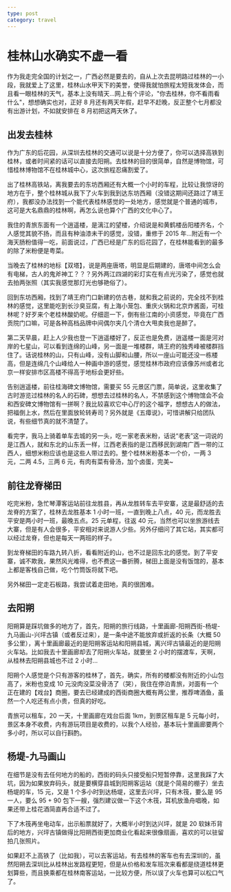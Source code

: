 ```yaml
---
type: post
category: travel
---
```


# 桂林山水确实不虚一看

作为我走完全国的计划之一，广西必然是要去的，自从上次去昆明路过桂林的一小段，我就爱上了这里，桂林山水甲天下的美誉，使得我就怕旅程太短我发体会，而且看一眼桂林的天气，基本上没有晴天...网上有个评论，"你去桂林，你不看雨看什么"，想想确实也对，正好 8 月还有两天年假，赶早不赶晚，反正整个七月都没有出游计划，不如就安排在 8 月初把这两天休了。

## 出发去桂林

作为广东的后花园，从深圳去桂林的交通可以说是十分方便了，你可以选择高铁到桂林，或者时间紧的话可以直接去阳朔。去桂林的目的很简单，自然是博物馆，可惜桂林博物馆不在桂林城中心，这次旅程忍痛割爱了。

出了桂林高铁站，离我要去的东坊西厢还有大概一个小时的车程，比较让我惊讶的地方在于，整个桂林城从我下了火车到我到达东坊西厢（没错这期间还路过了靖王府），我都没办法找到一个能代表桂林感觉的一处地方，感觉就是个普通的城市，这可是大名鼎鼎的桂林啊，再怎么说也算个广西的文化中心了。

我住的青旅东面有一个逍遥楼，是漓江的望楼，介绍说是和黄鹤楼岳阳楼齐名，个人感觉其貌不扬，而且有种油漆未干的感觉，没错，重修于 2015 年...附近有一个海天肠粉值得一吃，前面说过，广西已经是广东的后花园了，在桂林能看到的最多的除了米粉便是粤菜。

当晚去了桂林的地标【双塔】，说是两座唐塔，明显是后期建的，唐塔中间怎么会有电梯，古人的鬼斧神工？？？另外两江四湖的彩灯实在有点光污染了，感觉也就去拍两张照（其实我感觉那灯光也够艳俗了）。

回到东坊西厢，找到了靖王府门口新建的仿古巷，就和我之前说的，完全找不到桂林的感觉，这里能吃到长沙臭豆腐，有上海小笼包、重庆火锅和北京炸酱面，可桂林呢？好歹来个老桂林酸奶呢。仔细逛一下，倒有些江南的小资感觉，毕竟在广西贡院门口嘛，可是各种高档品牌中间偶尔夹几个清仓大甩卖我也是醉了。

第二天早晨，赶上人少我也登一下逍遥楼好了，反正也是免费，逍遥楼一面是河对岸的七星山，可以看到连绵的山峰，另一面是一堆楼群，靖王府的独秀峰被楼群挡住了。话说桂林的山，只有山峰，没有山脚和山腰，所以一座山可能还没一栋楼高，但是连绵几个山峰给人一种画中游的感觉，感觉桂林市政府应该像苏州或者北京一样安排市区高楼不得高于地标会更好些。

告别逍遥楼，前往桂海碑文博物馆，需要买 55 元景区门票，简单说，这里收集了古时游览过桂林的名人的石碑，想想去过桂林的名人，不禁感到这个博物馆会不会和西安碑文博物馆有一拼啊？我比较喜欢它中心厅的这个福字，想想古人的做法，把福倒上水，然后在里面放轮转寿司？另外就是《五瘴说》，可惜讲解只给团队说，有些细节真的就不清楚了。

看完字，我马上骑着单车去城的另一头，吃一家老表米粉，话说“老表”这一词说的是江西人，就和东北的山东丢一样，江西老表指的是江西移民到湖南广西一带的江西人，细想米粉应该也是这些人带过去的。整个桂林米粉基本一个价，一两 3 元，二两 4.5，三两 6 元，有肉有菜有骨汤，加个卤蛋，完美~

## 前往龙脊梯田

吃完米粉，急忙琴潭客运站前往龙胜县，再从龙胜转车去平安寨，这是最舒适的去龙脊的方案了，桂林去龙胜基本 1 小时一班，一直到晚上八点，40 元，而龙胜去平安是两小时一班，最晚五点。25 元单程，往返 40 元，当然也可以坐旅游线去大寨，但是有人会很多，平安相对来说游人少些。另外仔细问了其它站，其实都可以经过龙脊，但也是每天一两班的样子。

到龙脊梯田的车路九转八折，看看附近的山，也不过是回东北的感觉。到了平安寨，诚不欺我，果然风光难得，也不费这一番折腾，梯田上面是没有饭馆的，基本上都是客栈自己做，吃个竹筒饭将就下吧。

另外梯田一定走石板路，我尝试着走田地，真的很困难。

## 去阳朔

阳朔算是踩坑做多的地方了，首先，阳朔的旅行线路，十里画廊-阳朔西街-杨堤-九马画山-兴坪古镇（或者反过来），是一条中途不能放弃或折返的长条（大概 50 多公里），离十里画廊最近的是阳朔客运站和阳朔县城，离兴坪古镇最近的是阳朔火车站。比如我去十里画廊却去了阳朔火车站，就要坐 2 小时的摆渡车，天啊，从桂林去阳朔县城也不过 2 小时...

阳朔个人感觉是个只有游客的桂林了，首先，确实，所有的楼都没有附近的小山包高了，米粉也变成 10 元没肉没菜没骨汤了（哭），我住在停泊青旅，对面有一个正在建的【戏台】商圈，要去已经建成的西街商圈大概有两公里，推荐啤酒鱼，虽然一个人吃还有点小贵，但真的好吃。

青旅可以租车，20 一天，十里画廊在戏台后面 1km，到景区租车是 5 元每小时，景区本身不收费，内有游玩项目是收费的，以我个人经验，基本玩十里画廊要两个多小时，所以可以自行斟酌。

## 杨堤-九马画山

在细节是没有去任何地方的船的，西街的码头只接受船只短暂停靠，这里我踩了大坑，因为如果放弃码头，就是要横穿县城到阳朔客运站（就是个简易的棚子）坐去杨堤的车，15 元，又是 1 个多小时到达杨堤，这里去兴坪，只有木筏，要么是 95 一人，要么 95 + 90 包下一艘，强烈建议做一下这个木筏，耳机放渔舟唱晚，如果还带上桂花酒简直再合适不过了。

下了木筏再坐电动车，出示船票就好了，大概半小时到达兴坪，就是 20 软妹币背后的地方，兴坪古镇做得比阳朔西街更加商业化看起来很像扇画，喜欢的可以驻留拍几张照片。

如果赶不上高铁了（比如我），可以去客运站，有去桂林的客车也有去深圳的，虽然阳朔去深圳比从桂林出发路程更短，但是从价格和发车班次来看都是绕道桂林更划算些，而且换乘都在桂林南客运站，一比较方便，所以误了火车也算可以松口气了。
